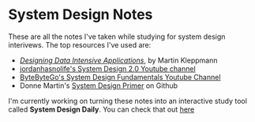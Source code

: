 # System Design Notes

These are all the notes I've taken while studying for system design interivews. The top resources I've used are:

- [_Designing Data Intensive Applications_](https://www.amazon.com/Designing-Data-Intensive-Applications-Reliable-Maintainable/dp/1449373321/ref=sr_1_1?keywords=designing+data+intensive+applications&link_code=qs&qid=1705798730&sr=8-1), by Martin Kleppmann
- [jordanhasnolife's System Design 2.0 Youtube channel](https://www.youtube.com/playlist?list=PLjTveVh7FakLdTmm42TMxbN8PvVn5g4KJ)
- [ByteByteGo's System Design Fundamentals Youtube Channel](https://www.youtube.com/watch?v=lX4CrbXMsNQ&list=PLCRMIe5FDPsd0gVs500xeOewfySTsmEjf)
- Donne Martin's [System Design Primer](https://github.com/donnemartin/system-design-primer) on Github

I'm currently working on turning these notes into an interactive study tool called **System Design Daily**. You can check that out [here](https://software-system-quiz.vercel.app/)
